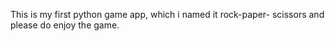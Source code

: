 This is my first python game app, which i named it rock-paper- scissors and please do
enjoy the game.